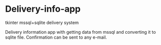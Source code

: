 # Delivery-info-app
tkinter mssql+sqlite delivery system

Delivery information app with getting data from mssql and converting it to sqlite file.
Confirmation can be sent to any e-mail.
